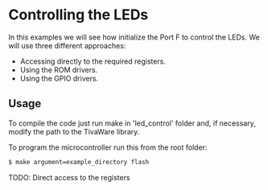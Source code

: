 # Controlling the LEDs

In this examples we will see how initialize the Port F to control the LEDs. We will use three different approaches:

- Accessing directly to the required registers.
- Using the ROM drivers.
- Using the GPIO drivers.

## Usage

To compile the code just run make in 'led_control' folder and, if necessary, modify the path to the TivaWare library.

To  program the microcontroller run this from the root folder:
```sh
$ make argument=example_directory flash
```

TODO: Direct access to the registers
